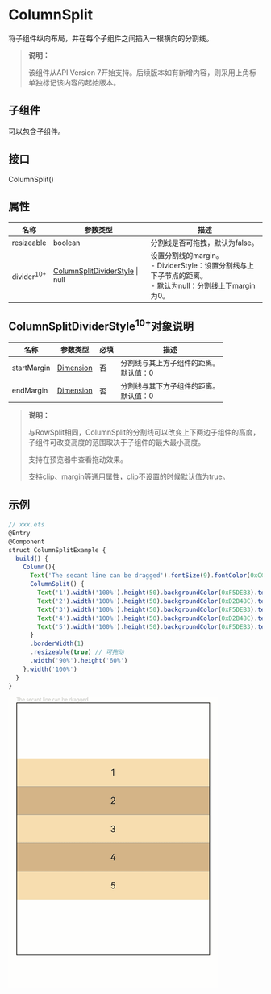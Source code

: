 # ColumnSplit

将子组件纵向布局，并在每个子组件之间插入一根横向的分割线。

>  **说明：**
>
> 该组件从API Version 7开始支持。后续版本如有新增内容，则采用上角标单独标记该内容的起始版本。

## 子组件

可以包含子组件。

## 接口

ColumnSplit()


## 属性

| 名称                   | 参数类型                                                              | 描述                             | 
|-----------------------|-------------------------------------------------------------------|---------------------------------|
| resizeable            | boolean                                                           | 分割线是否可拖拽，默认为false。    | 
| divider<sup>10+</sup> | [ColumnSplitDividerStyle](#columnsplitdividerstyle10对象说明) \| null | 设置分割线的margin。<br/>- DividerStyle：设置分割线与上下子节点的距离。<br/>- 默认为null：分割线上下margin为0。 | 

## ColumnSplitDividerStyle<sup>10+</sup>对象说明

| 名称        | 参数类型      | 必填 | 描述                       |
| ----------- | ------------- | ---- |--------------------------|
| startMargin | [Dimension](ts-types.md#dimension10)       | 否   | 分割线与其上方子组件的距离。<br/>默认值：0 |
| endMargin   | [Dimension](ts-types.md#dimension10)       | 否   | 分割线与其下方子组件的距离。<br/>默认值：0 |

>  **说明：**
>
> 与RowSplit相同，ColumnSplit的分割线可以改变上下两边子组件的高度，子组件可改变高度的范围取决于子组件的最大最小高度。
>
> 支持在预览器中查看拖动效果。
>
> 支持clip、margin等通用属性，clip不设置的时候默认值为true。


## 示例

```ts
// xxx.ets
@Entry
@Component
struct ColumnSplitExample {
  build() {
    Column(){
      Text('The secant line can be dragged').fontSize(9).fontColor(0xCCCCCC).width('90%')
      ColumnSplit() {
        Text('1').width('100%').height(50).backgroundColor(0xF5DEB3).textAlign(TextAlign.Center)
        Text('2').width('100%').height(50).backgroundColor(0xD2B48C).textAlign(TextAlign.Center)
        Text('3').width('100%').height(50).backgroundColor(0xF5DEB3).textAlign(TextAlign.Center)
        Text('4').width('100%').height(50).backgroundColor(0xD2B48C).textAlign(TextAlign.Center)
        Text('5').width('100%').height(50).backgroundColor(0xF5DEB3).textAlign(TextAlign.Center)
      }
      .borderWidth(1)
      .resizeable(true) // 可拖动
      .width('90%').height('60%')
    }.width('100%')
  }
}
```

![zh-cn_image_0000001219982708](figures/zh-cn_image_0000001219982708.gif)

